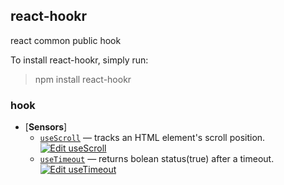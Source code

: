 
## react-hookr

react common public hook

To install react-hookr, simply run:

> npm install react-hookr

### hook

- [**Sensors**]
  - [`useScroll`](./src/scroll/) &mdash;  tracks an HTML element's scroll position.
  [![Edit useScroll](https://codesandbox.io/static/img/play-codesandbox.svg)](https://codesandbox.io/s/usescroll-r91jk?fontsize=14)
  - [`useTimeout`](./src/timeout/) &mdash;  returns bolean status(true) after a timeout.
  [![Edit useTimeout](https://codesandbox.io/static/img/play-codesandbox.svg)](https://codesandbox.io/s/usetimeout-kexbq?fontsize=14)